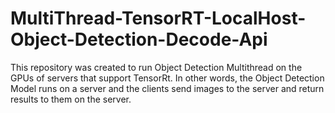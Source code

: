 # MultiThread-TensorRT-LocalHost-Object-Detection-Decode-Api
This repository was created to run Object Detection Multithread on the GPUs of servers that support TensorRt. In other words, the Object Detection Model runs on a server and the clients send images to the server and return results to them on the server.

